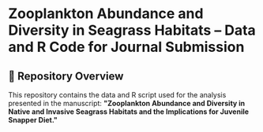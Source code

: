 # Zooplankton Abundance and Diversity in Seagrass Habitats – Data and R Code for Journal Submission

## 📂 Repository Overview
This repository contains the data and R script used for the analysis presented in the manuscript:
**"Zooplankton Abundance and Diversity in Native and Invasive Seagrass Habitats and the Implications for Juvenile Snapper Diet."**
